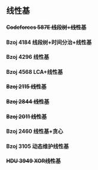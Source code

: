 ## 线性基
#### ~~Codeforces 587E 线段树+线性基~~
#### Bzoj 4184 线段树+时间分治+线性基
#### Bzoj 4296 线性基
#### Bzoj 4568 LCA+线性基
#### ~~Bzoj 2115 线性基~~
#### ~~Bzoj 2844 线性基~~
#### ~~Bzoj 2011 线性基~~
#### Bzoj 2460 线性基+贪心
#### Bzoj 3105 动态维护线性基
#### ~~HDU 3949 XOR线性基~~

